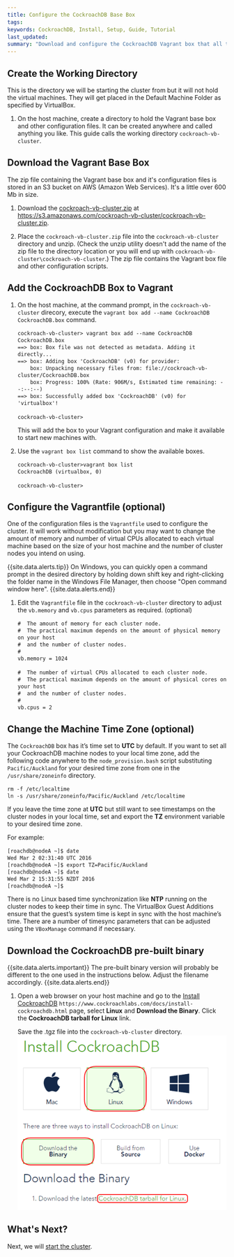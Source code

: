 ```yaml
---
title: Configure the CockroachDB Base Box
tags: 
keywords: CockroachDB, Install, Setup, Guide, Tutorial
last_updated: 
summary: "Download and configure the CockroachDB Vagrant box that all the CockroachDB machine nodes will be created from. Download the lastest CockroachDB pre-built binary."
---
```


## Create the Working Directory

This is the directory we will be starting the cluster from but it will not hold the virtual machines. They will get placed in the Default Machine Folder as specified by VirtualBox.

1. On the host machine, create a directory to hold the Vagrant base box and other configuration files. It can be created anywhere and called anything you like. This guide calls the working directory `cockroach-vb-cluster`.


## Download the Vagrant Base Box

The zip file containing the Vagrant base box and it's configuration files is stored in an S3 bucket on AWS (Amazon Web Services). It's a little over 600 Mb in size.

1. Download the [cockroach-vb-cluster.zip](https://s3.amazonaws.com/cockroach-vb-cluster/cockroach-vb-cluster.zip) at https://s3.amazonaws.com/cockroach-vb-cluster/cockroach-vb-cluster.zip.

2. Place the `cockroach-vb-cluster.zip` file into the `cockroach-vb-cluster` directory and unzip. (Check the unzip utility doesn't add the name of the zip file to the directory location or you will end up with `cockroach-vb-cluster\cockroach-vb-cluster`.) The zip file contains the Vagrant box file and other configuration scripts.


## Add the CockroachDB Box to Vagrant

1. On the host machine, at the command prompt, in the `cockroach-vb-cluster` direcory, execute the `vagrant box add --name CockroachDB CockroachDB.box` command.

   ```Shell
   cockroach-vb-cluster> vagrant box add --name CockroachDB CockroachDB.box
   ==> box: Box file was not detected as metadata. Adding it directly...
   ==> box: Adding box 'CockroachDB' (v0) for provider:
       box: Unpacking necessary files from: file://cockroach-vb-cluster/CockroachDB.box
       box: Progress: 100% (Rate: 906M/s, Estimated time remaining: --:--:--)
   ==> box: Successfully added box 'CockroachDB' (v0) for 'virtualbox'!
   
   cockroach-vb-cluster>
   ```
   This will add the box to your Vagrant configuration and make it available to start new machines with.

2. Use the `vagrant box list` command to show the available boxes.

   ```Shell
   cockroach-vb-cluster>vagrant box list
   CockroachDB (virtualbox, 0)
   
   cockroach-vb-cluster>
   ```
   

## Configure the Vagrantfile (optional)

One of the configuration files is the `Vagrantfile` used to configure the cluster. It will work without modification but you may want to change the amount of memory and number of virtual CPUs allocated to each virtual machine based on the size of your host machine and the number of cluster nodes you intend on using.

{{site.data.alerts.tip}}
On Windows, you can quickly open a command prompt in the desired directory by holding down shift key and right-clicking the folder name in the Windows File Manager, then choose "Open command window here".
{{site.data.alerts.end}}

1. Edit the `Vagrantfile` file in the `cockroach-vb-cluster` directory to adjust the `vb.memory` and `vb.cpus` parameters as required. (optional)

   ```Shell
   #  The amount of memory for each cluster node.
   #  The practical maximum depends on the amount of physical memory on your host
   #  and the number of cluster nodes.
   #
   vb.memory = 1024
            
   #  The number of virtual CPUs allocated to each cluster node.
   #  The practical maximum depends on the amount of physical cores on your host
   #  and the number of cluster nodes.  
   #
   vb.cpus = 2
   ```


## Change the Machine Time Zone (optional)

The `CockroachDB` box has it’s time set to **UTC** by default. If you want to set all your CockroachDB machine nodes to your local time zone, add the following code anywhere to the `node_provision.bash` script substituting `Pacific/Auckland` for your desired time zone from one in the `/usr/share/zoneinfo` directory.

```Shell
rm -f /etc/localtime
ln -s /usr/share/zoneinfo/Pacific/Auckland /etc/localtime
```

If you leave the time zone at **UTC** but still want to see timestamps on the cluster nodes in your local time, set and export the **TZ** environment variable to your desired time zone.

For example:

```Shell
[roachdb@nodeA ~]$ date
Wed Mar 2 02:31:40 UTC 2016
[roachdb@nodeA ~]$ export TZ=Pacific/Auckland
[roachdb@nodeA ~]$ date
Wed Mar 2 15:31:55 NZDT 2016
[roachdb@nodeA ~]$
```

There is no Linux based time synchronization like **NTP** running on the cluster nodes to keep their time in sync. The VirtualBox Guest Additions ensure that the guest’s system time is kept in sync with the host machine’s time. There are a number of timesync parameters that can be adjusted using the `VBoxManage` command if necessary.


## Download the CockroachDB pre-built binary

{{site.data.alerts.important}}
The pre-built binary version will probably be different to the one used in the instructions below. Adjust the filename accordingly.
{{site.data.alerts.end}}

1. Open a web browser on your host machine and go to the [Install CockroachDB](https://www.cockroachlabs.com/docs/install-cockroachdb.html) `https://www.cockroachlabs.com/docs/install-cockroachdb.html` page, select **Linux** and **Download the Binary**. Click the **CockroachDB tarball for Linux** link.

   Save the .tgz file into the `cockroach-vb-cluster` directory.
   ![Download CockroachDB](images/Download_CockroachDB.png)


## What's Next?

Next, we will [start the cluster](cockroach-vb-cluster_create_cockroachdb_cluster).
